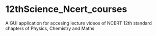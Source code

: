# 12thScience_Ncert_courses
A GUI application for accesing lecture videos of NCERT 12th standard chapters of Physics, Chemistry and Maths

